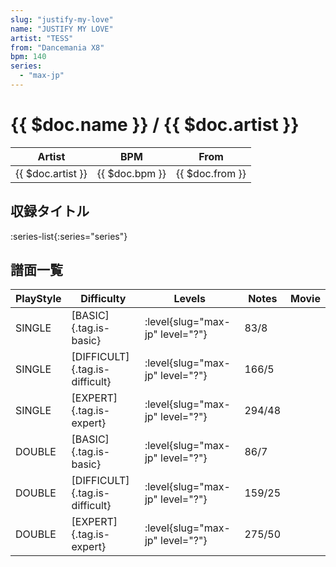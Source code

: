```yaml
---
slug: "justify-my-love"
name: "JUSTIFY MY LOVE"
artist: "TESS"
from: "Dancemania X8"
bpm: 140
series:
  - "max-jp"
---
```


# {{ $doc.name }} / {{ $doc.artist }}

|Artist|BPM|From|
|------|---|----|
|{{ $doc.artist }}|{{ $doc.bpm }}|{{ $doc.from }}|

## 収録タイトル

:series-list{:series="series"}

## 譜面一覧

|PlayStyle|Difficulty|Levels|Notes|Movie|
|---------|----------|------|-----|-----|
|SINGLE|[BASIC]{.tag.is-basic}|:level{slug="max-jp" level="?"}|83/8||
|SINGLE|[DIFFICULT]{.tag.is-difficult}|:level{slug="max-jp" level="?"}|166/5||
|SINGLE|[EXPERT]{.tag.is-expert}|:level{slug="max-jp" level="?"}|294/48||
|DOUBLE|[BASIC]{.tag.is-basic}|:level{slug="max-jp" level="?"}|86/7||
|DOUBLE|[DIFFICULT]{.tag.is-difficult}|:level{slug="max-jp" level="?"}|159/25||
|DOUBLE|[EXPERT]{.tag.is-expert}|:level{slug="max-jp" level="?"}|275/50||
